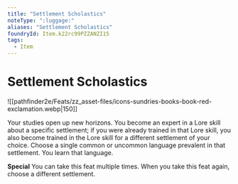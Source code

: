 ```yaml
---
title: "Settlement Scholastics"
noteType: ":luggage:"
aliases: "Settlement Scholastics"
foundryId: Item.k22rc99PZZANZI15
tags:
  - Item
---
```


# Settlement Scholastics
![[pathfinder2e/Feats/zz_asset-files/icons-sundries-books-book-red-exclamation.webp|150]]

Your studies open up new horizons. You become an expert in a Lore skill about a specific settlement; if you were already trained in that Lore skill, you also become trained in the Lore skill for a different settlement of your choice. Choose a single common or uncommon language prevalent in that settlement. You learn that language.

**Special** You can take this feat multiple times. When you take this feat again, choose a different settlement.

